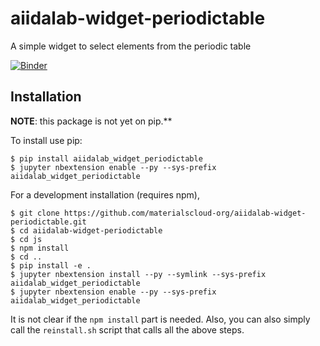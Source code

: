 aiidalab-widget-periodictable
=============================

A simple widget to select elements from the periodic table

[![Binder](https://mybinder.org/badge.svg)](https://mybinder.org/v2/gh/aiidalab/aiidalab-widget-periodictable/master?urlpath=apps/widget-demo.ipynb)

Installation
------------

**NOTE**: this package is not yet on pip.**

To install use pip:

    $ pip install aiidalab_widget_periodictable
    $ jupyter nbextension enable --py --sys-prefix aiidalab_widget_periodictable


For a development installation (requires npm),

    $ git clone https://github.com/materialscloud-org/aiidalab-widget-periodictable.git
    $ cd aiidalab-widget-periodictable
    $ cd js
    $ npm install
    $ cd ..
    $ pip install -e .
    $ jupyter nbextension install --py --symlink --sys-prefix aiidalab_widget_periodictable
    $ jupyter nbextension enable --py --sys-prefix aiidalab_widget_periodictable

It is not clear if the `npm install` part is needed. Also, you can also simply call the `reinstall.sh` script that calls all the above steps.